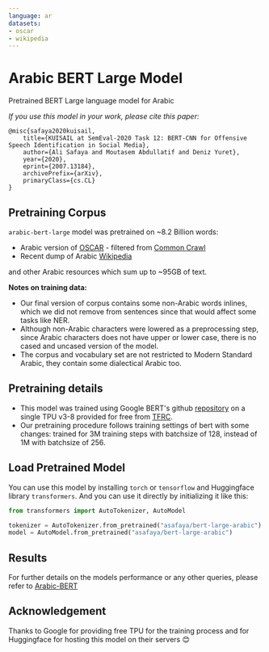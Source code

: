 ```yaml
---
language: ar
datasets:
- oscar
- wikipedia
---
```



# Arabic BERT Large Model

Pretrained BERT Large language model for Arabic

_If you use this model in your work, please cite this paper:_

<!--```
@inproceedings{
  title={KUISAIL at SemEval-2020 Task 12: BERT-CNN for Offensive Speech Identification in Social Media},
  author={Safaya, Ali and Abdullatif, Moutasem and Yuret, Deniz},
  booktitle={Proceedings of the International Workshop on Semantic Evaluation (SemEval)},
  year={2020}
}
```-->

```
@misc{safaya2020kuisail,
    title={KUISAIL at SemEval-2020 Task 12: BERT-CNN for Offensive Speech Identification in Social Media},
    author={Ali Safaya and Moutasem Abdullatif and Deniz Yuret},
    year={2020},
    eprint={2007.13184},
    archivePrefix={arXiv},
    primaryClass={cs.CL}
}
```

## Pretraining Corpus

`arabic-bert-large` model was pretrained on ~8.2 Billion words:

- Arabic version of [OSCAR](https://traces1.inria.fr/oscar/) - filtered from [Common Crawl](http://commoncrawl.org/)
- Recent dump of Arabic [Wikipedia](https://dumps.wikimedia.org/backup-index.html)

and other Arabic resources which sum up to ~95GB of text.

__Notes on training data:__

- Our final version of corpus contains some non-Arabic words inlines, which we did not remove from sentences since that would affect some tasks like NER.
- Although non-Arabic characters were lowered as a preprocessing step, since Arabic characters does not have upper or lower case, there is no cased and uncased version of the model.
- The corpus and vocabulary set are not restricted to Modern Standard Arabic, they contain some dialectical Arabic too.

## Pretraining details

- This model was trained using Google BERT's github [repository](https://github.com/google-research/bert) on a single TPU v3-8 provided for free from [TFRC](https://www.tensorflow.org/tfrc).
- Our pretraining procedure follows training settings of bert with some changes: trained for 3M training steps with batchsize of 128, instead of 1M with batchsize of 256.

## Load Pretrained Model

You can use this model by installing `torch` or `tensorflow` and Huggingface library `transformers`. And you can use it directly by initializing it like this:  

```python
from transformers import AutoTokenizer, AutoModel

tokenizer = AutoTokenizer.from_pretrained("asafaya/bert-large-arabic")
model = AutoModel.from_pretrained("asafaya/bert-large-arabic")
```

## Results

For further details on the models performance or any other queries, please refer to [Arabic-BERT](https://github.com/alisafaya/Arabic-BERT)

## Acknowledgement

Thanks to Google for providing free TPU for the training process and for Huggingface for hosting this model on their servers 😊



